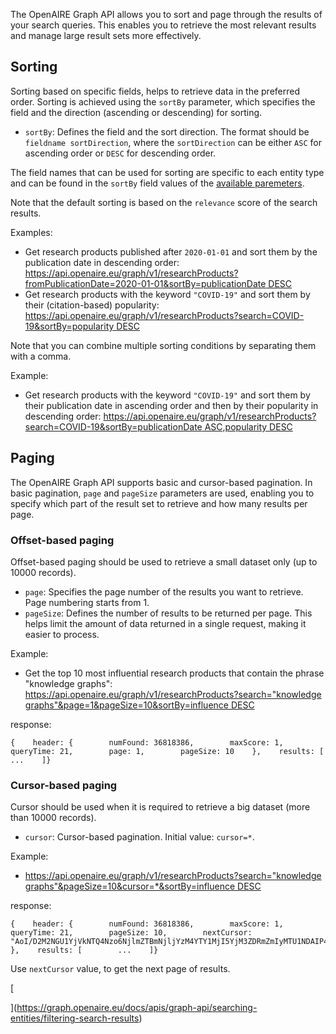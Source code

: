 The OpenAIRE Graph API allows you to sort and page through the results of your search queries. This enables you to retrieve the most relevant results and manage large result sets more effectively.

## Sorting[​](https://graph.openaire.eu/docs/apis/graph-api/searching-entities/#sorting "Direct link to heading")

Sorting based on specific fields, helps to retrieve data in the preferred order. Sorting is achieved using the `sortBy` parameter, which specifies the field and the direction (ascending or descending) for sorting.

- `sortBy`: Defines the field and the sort direction. The format should be `fieldname sortDirection`, where the `sortDirection` can be either `ASC` for ascending order or `DESC` for descending order.

The field names that can be used for sorting are specific to each entity type and can be found in the `sortBy` field values of the [available paremeters](https://graph.openaire.eu/docs/apis/graph-api/searching-entities/filtering-search-results#available-parameters).

Note that the default sorting is based on the `relevance` score of the search results.

Examples:

- Get research products published after `2020-01-01` and sort them by the publication date in descending order:
	[https://api.openaire.eu/graph/v1/researchProducts?fromPublicationDate=2020-01-01&sortBy=publicationDate DESC](https://api.openaire.eu/graph/v1/researchProducts?fromPublicationDate=2020-01-01&sortBy=publicationDate%20DESC)
- Get research products with the keyword `"COVID-19"` and sort them by their (citation-based) popularity:
	[https://api.openaire.eu/graph/v1/researchProducts?search=COVID-19&sortBy=popularity DESC](https://api.openaire.eu/graph/v1/researchProducts?search=COVID-19&sortBy=popularity%20DESC)

Note that you can combine multiple sorting conditions by separating them with a comma.

Example:

- Get research products with the keyword `"COVID-19"` and sort them by their publication date in ascending order and then by their popularity in descending order:
	[https://api.openaire.eu/graph/v1/researchProducts?search=COVID-19&sortBy=publicationDate ASC,popularity DESC](https://api.openaire.eu/graph/v1/researchProducts?search=COVID-19&sortBy=publicationDate%20ASC,popularity%20DESC)

## Paging[​](https://graph.openaire.eu/docs/apis/graph-api/searching-entities/#paging "Direct link to heading")

The OpenAIRE Graph API supports basic and cursor-based pagination. In basic pagination, `page` and `pageSize` parameters are used, enabling you to specify which part of the result set to retrieve and how many results per page.

### Offset-based paging[​](https://graph.openaire.eu/docs/apis/graph-api/searching-entities/#offset-based-paging "Direct link to heading")

Offset-based paging should be used to retrieve a small dataset only (up to 10000 records).

- `page`: Specifies the page number of the results you want to retrieve. Page numbering starts from 1.
- `pageSize`: Defines the number of results to be returned per page. This helps limit the amount of data returned in a single request, making it easier to process.

Example:

- Get the top 10 most influential research products that contain the phrase "knowledge graphs":
	[https://api.openaire.eu/graph/v1/researchProducts?search="knowledge graphs"&page=1&pageSize=10&sortBy=influence DESC](https://api.openaire.eu/graph/v1/researchProducts?search=%22knowledge%20graphs%22&page=1&pageSize=10&sortBy=influence%20DESC)

response:

```
{    header: {        numFound: 36818386,        maxScore: 1,        queryTime: 21,        page: 1,        pageSize: 10    },    results: [        ...    ]}
```

### Cursor-based paging[​](https://graph.openaire.eu/docs/apis/graph-api/searching-entities/#cursor-based-paging "Direct link to heading")

Cursor should be used when it is required to retrieve a big dataset (more than 10000 records).

- `cursor`: Cursor-based pagination. Initial value: `cursor=*`.

Example:

- [https://api.openaire.eu/graph/v1/researchProducts?search="knowledge graphs"&pageSize=10&cursor=\*&sortBy=influence DESC](https://api.openaire.eu/graph/v1/researchProducts?search=%22knowledge%20graphs%22&pageSize=10&cursor=*&sortBy=influence%20DESC)

response:

```
{    header: {        numFound: 36818386,        maxScore: 1,        queryTime: 21,        pageSize: 10,        nextCursor: "AoI/D2M2NGU1YjVkNTQ4Nzo6NjlmZTBmNjljYzM4YTY1MjI5YjM3ZDRmZmIyMTU1NDAIP4AAAA=="    },    results: [        ...    ]}
```

Use `nextCursor` value, to get the next page of results.

[

](https://graph.openaire.eu/docs/apis/graph-api/searching-entities/filtering-search-results)